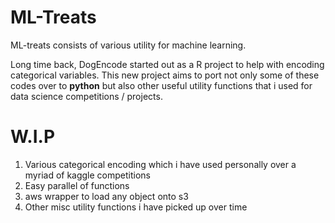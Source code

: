 # ML-Treats

ML-treats consists of various utility for machine learning.

Long time back, DogEncode started out as a R project to help with encoding categorical variables. 
This new project aims to port not only some of these codes over to **python** but also other useful utility functions that i used for data science competitions / projects. 


# W.I.P 

1) Various categorical encoding which i have used personally over a myriad of kaggle competitions 
2) Easy parallel of functions 
3) aws wrapper to load any object onto s3
3) Other misc utility functions i have picked up over time 
